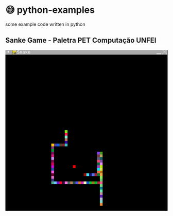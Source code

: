 # 😅 python-examples
some example code written in python

## Sanke Game - Paletra PET Computação UNFEI

<img src="img/snake-game.png" />
